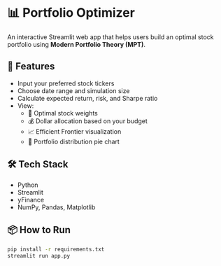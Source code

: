 # 📊 Portfolio Optimizer

An interactive Streamlit web app that helps users build an optimal stock portfolio using **Modern Portfolio Theory (MPT)**.

## 🚀 Features

- Input your preferred stock tickers
- Choose date range and simulation size
- Calculate expected return, risk, and Sharpe ratio
- View:
  - 💼 Optimal stock weights
  - 💰 Dollar allocation based on your budget
  - 📈 Efficient Frontier visualization
  - 🥧 Portfolio distribution pie chart

## 🛠 Tech Stack

- Python
- Streamlit
- yFinance
- NumPy, Pandas, Matplotlib

## 📦 How to Run

```bash
pip install -r requirements.txt
streamlit run app.py
